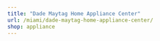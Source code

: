 ```yaml
---
title: "Dade Maytag Home Appliance Center"
url: /miami/dade-maytag-home-appliance-center/
shop: appliance
---
```

